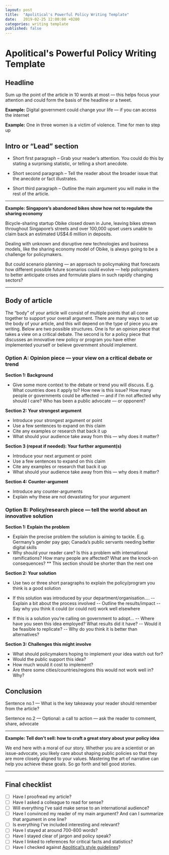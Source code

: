 ```yaml
---
layout: post
title:  "Apolitical's Powerful Policy Writing Template"
date:   2019-02-25 12:00:00 +0200
categories: writing template
published: false
---
```

# Apolitical's Powerful Policy Writing Template

## Headline

Sum up the point of the article in 10 words at most — this helps focus your attention and could form the basis of the headline or a tweet.

**Example:** Digital government could change your life — if you can access the internet

**Example:** One in three women is a victim of violence. Time for men to step up

## Intro or “Lead” section

- Short first paragraph – Grab your reader’s attention. You could do this by stating a surprising statistic, or telling a short anecdote.

- Short second paragraph – Tell the reader about the broader issue that the anecdote or fact illustrates.

- Short third paragraph – Outline the main argument you will make in the rest of the article.

---

**Example: Singapore’s abandoned bikes show how not to regulate the sharing economy**

Bicycle-sharing startup Obike closed down in June, leaving bikes strewn throughout Singapore’s streets and over 100,000 upset users unable to claim back an estimated US$4.6 million in deposits.

Dealing with unknown and disruptive new technologies and business models, like the sharing economy model of Obike, is always going to be a challenge for policymakers.

But could scenario planning — an approach to policymaking that forecasts how different possible future scenarios could evolve — help policymakers to better anticipate crises and formulate plans in such rapidly changing sectors?

---


## Body of article

The “body” of your article will consist of multiple points that all come together to support your overall argument. There are many ways to set up the body of your article, and this will depend on the type of piece you are writing. Below are two possible structures. One is for an opinion piece that takes a view on a critical debate. The second is for a policy piece that discusses an innovative new policy or program you have either implemented yourself or believe government should implement.

### Option A: Opinion piece — your view on a critical debate or trend

**Section 1: Background**

- Give some more context to the debate or trend you will discuss. E.g. What countries does it apply to? How new is this issue? How many people or governments could be affected — and if I’m not affected why should I care? Who has been a public advocate — or opponent?

**Section 2: Your strongest argument**

- Introduce your strongest argument or point
- Use a few sentences to expand on this claim
- Cite any examples or research that back it up
- What should your audience take away from this — why does it matter?

**Section 3 (repeat if needed): Your further argument(s)**

- Introduce your next argument or point
- Use a few sentences to expand on this claim
- Cite any examples or research that back it up
- What should your audience take away from this — why does it matter?

**Section 4: Counter-argument**

- Introduce any counter-arguments
- Explain why these are not devastating for your argument

### Option B: Policy/research piece — tell the world about an innovative solution

**Section 1: Explain the problem**

- Explain the precise problem the solution is aiming to tackle.  E.g. Germany’s gender pay gap; Canada’s public servants needing better digital skills
- Why should your reader care? Is this a problem with international ramifications? How many people are affected? What are the knock-on consequences?
** This section should be shorter than the next one

**Section 2: Your solution**

- Use two or three short paragraphs to explain the policy/program you think is a good solution
- If this solution was introduced by your department/organisation….
-- Explain a bit about the process involved
-- Outline the results/impact
-- Say why you think it could (or could not) work well elsewhere

- If this is a solution you’re calling on government to adopt…
-- Where have you seen this idea employed? What results did it have?
-- Would it be feasible to replicate?
-- Why do you think it is better than alternatives?

**Section 3: Challenges this might involve**

- What should policymakers hoping to implement your idea watch out for?
- Would the public support this idea?
- How much would it cost to implement?
- Are there some cities/countries/regions this would not work well in? Why?

## Conclusion

Sentence no.1 — What is the key takeaway your reader should remember from the article?

Sentence no.2 — Optional: a call to action — ask the reader to comment, share, advocate

---
**Example: Tell don’t sell: how to craft a great story about your policy idea**

We end here with a moral of our story. Whether you are a scientist or an issue-advocate, you likely care about shaping public policies so that they are more closely aligned to your values. Mastering the art of narrative can help you achieve these goals. So go forth and tell good stories.

---

## Final checklist

- [ ] Have I proofread my article?
- [ ] Have I asked a colleague to read for sense?
- [ ] Will everything I’ve said make sense to an international audience?
- [ ] Have I convinced my reader of my main argument? And can I summarize that argument in one line?
- [ ] Is everything I’ve included interesting and relevant?
- [ ] Have I stayed at around 700-800 words?
- [ ] Have I stayed clear of jargon and policy speak?
- [ ] Have I linked to references for critical facts and statistics?
- [ ] Have I checked against [Apolitical’s style guidelines](https://apolitical.co/opinion-writing-becoming-an-apolitical-contributor)?
